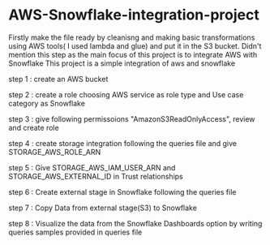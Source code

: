 # AWS-Snowflake-integration-project

Firstly make the file ready by cleanisng and making basic transformations using AWS tools( I used lambda and glue) and put it in the S3 bucket. Didn't mention this step as the main focus of this project is to integrate AWS with Snowflake
This project is a simple integration of aws and snowflake

step 1 :  create an AWS bucket

step 2 :  create a role choosing AWS service as role type and Use case category as Snowflake

step 3 :  give following permissoions "AmazonS3ReadOnlyAccess", review and create role

step 4 :  create storage integration following the queries file and give STORAGE_AWS_ROLE_ARN

step 5 :  Give STORAGE_AWS_IAM_USER_ARN and STORAGE_AWS_EXTERNAL_ID in Trust relationships

step 6 :  Create external stage in Snowflake following the queries file

step 7 :  Copy Data from external stage(S3) to Snowflake

step 8 :  Visualize the data from the Snowflake Dashboards option by writing queries samples provided in queries file

